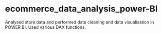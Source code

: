# ecommerce_data_analysis_power-BI
Analysed store data and performed data cleaning and data visualisation in POWER BI. Used various DAX functions.
